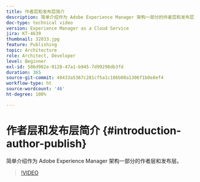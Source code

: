 ```yaml
---
title: 作者层和发布层简介
description: 简单介绍作为 Adobe Experience Manager 架构一部分的作者层和发布层。
doc-type: technical video
version: Experience Manager as a Cloud Service
jira: KT-4639
thumbnail: 32033.jpg
feature: Publishing
topic: Architecture
role: Architect, Developer
level: Beginner
exl-id: 586d982e-0128-47a1-b945-7d99298db3fd
duration: 365
source-git-commit: 48433a5367c281cf5a1c106b08a1306f1b0e8ef4
workflow-type: ht
source-wordcount: '46'
ht-degree: 100%

---
```


# 作者层和发布层简介 {#introduction-author-publish}

简单介绍作为 Adobe Experience Manager 架构一部分的作者层和发布层。

>[!VIDEO](https://video.tv.adobe.com/v/36699?quality=12&learn=on&captions=chi_hans)
